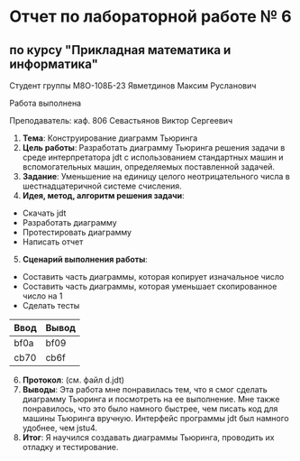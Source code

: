 # Отчет по лабораторной работе № 6
## по курсу "Прикладная математика и информатика"

Студент группы М8О-108Б-23 Явметдинов Максим Русланович

Работа выполнена 

Преподаватель: каф. 806 Севастьянов Виктор Сергеевич

1. **Тема**: Конструирование диаграмм Тьюринга
2. **Цель работы**: Разработать диаграмму Тьюринга решения задачи в среде интерпретатора jdt с использованием стандартных машин и вспомогательных машин, определяемых поставленной задачей.
3. **Задание**: Уменьшение на единицу целого неотрицательного числа в шестнадцатеричной системе счисления.
4. **Идея, метод, алгоритм решения задачи**: 
- Скачать jdt
- Разработать диаграмму
- Протестировать диаграмму
- Написать отчет
5. **Сценарий выполнения работы**: 
- Составить часть диаграммы, которая копирует изначальное число
- Составить часть диаграммы, которая уменьшает скопированное число на 1
- Сделать тесты

| Ввод  | Вывод |
|-------|-------|
| bf0a  | bf09  |
| cb70  | cb6f  |

6. **Протокол**: (см. файл d.jdt)
7. **Выводы**: Эта работа мне понравилась тем, что я смог сделать диаграмму Тьюринга и посмотреть на ее выполнение. Мне также понравилось, что это было намного быстрее, чем писать код для машины Тьюринга вручную. Интерфейс программы jdt был намного удобнее, чем jstu4.
8. **Итог**: Я научился создавать диаграммы Тьюринга, проводить их отладку и тестирование.